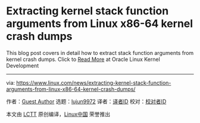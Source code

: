 [#]: collector: (lujun9972)
[#]: translator: ( )
[#]: reviewer: ( )
[#]: publisher: ( )
[#]: url: ( )
[#]: subject: (Extracting kernel stack function arguments from Linux x86-64 kernel crash dumps)
[#]: via: (https://www.linux.com/news/extracting-kernel-stack-function-arguments-from-linux-x86-64-kernel-crash-dumps/)
[#]: author: (Guest Author https://blogs.oracle.com/linux/extracting-kernel-stack-function-arguments-from-linux-x86-64-kernel-crash-dumps)

Extracting kernel stack function arguments from Linux x86-64 kernel crash dumps
======

This blog post covers in detail how to extract stack function arguments from kernel crash dumps.
Click to [Read More][1] at Oracle Linux Kernel Development

--------------------------------------------------------------------------------

via: https://www.linux.com/news/extracting-kernel-stack-function-arguments-from-linux-x86-64-kernel-crash-dumps/

作者：[Guest Author][a]
选题：[lujun9972][b]
译者：[译者ID](https://github.com/译者ID)
校对：[校对者ID](https://github.com/校对者ID)

本文由 [LCTT](https://github.com/LCTT/TranslateProject) 原创编译，[Linux中国](https://linux.cn/) 荣誉推出

[a]: https://blogs.oracle.com/linux/extracting-kernel-stack-function-arguments-from-linux-x86-64-kernel-crash-dumps
[b]: https://github.com/lujun9972
[1]: https://blogs.oracle.com/linux/extracting-kernel-stack-function-arguments-from-linux-x86-64-kernel-crash-dumps

